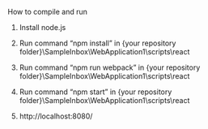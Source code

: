 How to compile and run
1.	Install node.js
2.	Run command “npm install” in 
{your repository folder}\SampleInbox\WebApplication1\scripts\react
3.	Run command “npm run webpack” in 
{your repository folder}\SampleInbox\WebApplication1\scripts\react
4.	Run command “npm start” in 
{your repository folder}\SampleInbox\WebApplication1\scripts\react

5. http://localhost:8080/